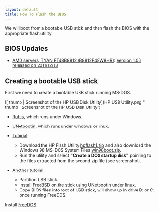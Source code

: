 ```yaml
---
layout: default
title: How To Flash the BIOS
---
```


We will boot from a bootable USB stick and then flash the BIOS with the appropriate flash utility.

BIOS Updates
------------

-   [AMD servers, TYAN FT48B8812 (B8812F48W8HR)](http://www.tyan.com/support_download_bios.aspx?model=B.FT48B8812): [Version 1.06 released on 2011/12/13](ftp://ftp.tyan.com/bios/FT48-B8812_v106.rar)

Creating a bootable USB stick
-----------------------------

First we need to create a bootable USB stick running MS-DOS.

![ thumb | Screenshot of the HP USB Disk Utility](HP USB Utility.png  " thumb | Screenshot of the HP USB Disk Utility")

-   [Rufus](http://rufus.akeo.ie/), which runs under Windows.
-   [UNetbootin](http://unetbootin.sourceforge.net/), which runs under windows or linux.
-   [Tutorial](http://www.sevenforums.com/tutorials/46707-ms-dos-bootable-flash-drive-create.html):
    -   Download the HP Flash Utility [hpflash1.zip](http://www.sevenforums.com/attachments/tutorials/42022d1260810265-ms-dos-bootable-flash-drive-create-hpflash1.zip) and also download the Windows 98 MS-DOS System Files [win98boot.zip](http://www.sevenforums.com/attachments/tutorials/42023d1260810265-ms-dos-bootable-flash-drive-create-win98boot.zip).
    -   Run the utility and select **"Create a DOS startup disk"** pointing to the files extracted from the second zip file (see screenshot).

-   [Another tutorial](http://www.chavers.us/robs-place-mainmenu-42/17-ubuntu-notes/46-easiest-way-to-create-a-usb-dos-boot-disk-using-linux):
    -   Partition USB stick.
    -   Install FreeBSD on the stick using UNetbootin under linux.
    -   Copy BIOS files into root of USB stick, will show up in drive B: or C: once running FreeDOS.

Install [FreeDOS](http://www.freedos.org/).
